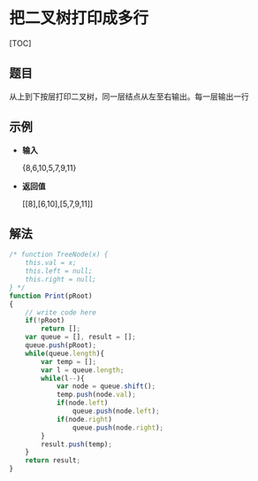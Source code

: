 # 把二叉树打印成多行

[TOC]

## 题目

从上到下按层打印二叉树，同一层结点从左至右输出。每一层输出一行



## 示例

- **输入**

  {8,6,10,5,7,9,11}

- **返回值**

  [[8],[6,10],[5,7,9,11]]



## 解法

```javascript
/* function TreeNode(x) {
    this.val = x;
    this.left = null;
    this.right = null;
} */
function Print(pRoot)
{
    // write code here
    if(!pRoot)
        return [];
    var queue = [], result = [];
    queue.push(pRoot);
    while(queue.length){
        var temp = [];
        var l = queue.length;
        while(l--){
            var node = queue.shift();
            temp.push(node.val);
            if(node.left)
                queue.push(node.left);
            if(node.right)
                queue.push(node.right);
        }
        result.push(temp);
    }
    return result;
}
```


